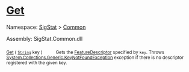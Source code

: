 # [Get](./FeatureDescriptor-100663415.md)

Namespace: [SigStat]() > [Common](./../README.md)

Assembly: SigStat.Common.dll

<sub>[Get](./FeatureDescriptor-100663415.md) ( [`String`](https://docs.microsoft.com/en-us/dotnet/api/System.String) key )</sub>&nbsp;&nbsp;&nbsp;&nbsp;&nbsp;&nbsp;&nbsp;&nbsp;&nbsp;<sub>Gets the [FeatureDescriptor](https://github.com/hargitomi97/sigstat/blob/master/docs/md/SigStat/Common/FeatureDescriptor.md) specified by `key`.  Throws [System.Collections.Generic.KeyNotFoundException](https://docs.microsoft.com/en-us/dotnet/api/System.Collections.Generic.KeyNotFoundException) exception if there is no descriptor registered with the given key.</sub>

